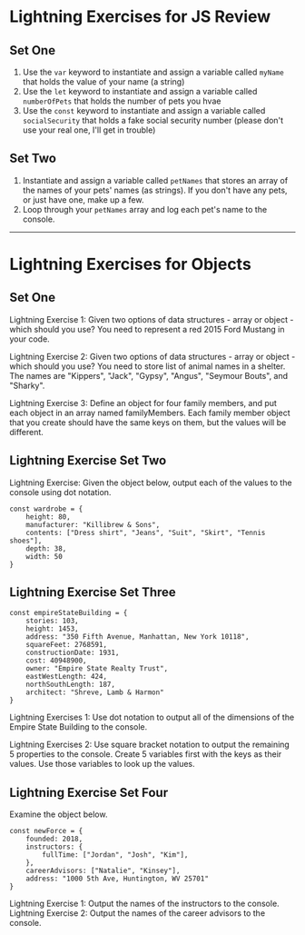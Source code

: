 # Lightning Exercises for JS Review

## Set One

1. Use the `var` keyword to instantiate and assign a variable called `myName` that holds the value of your name (a string)
2. Use the `let` keyword to instantiate and assign a variable called `numberOfPets` that holds the number of pets you hvae
3. Use the `const` keyword to instantiate and assign a variable called `socialSecurity` that holds a fake social security number (please don't use your real one, I'll get in trouble)

## Set Two

1. Instantiate and assign a variable called `petNames` that stores an array of the names of your pets' names (as strings). If you don't have any pets, or just have one, make up a few.
2. Loop through your `petNames` array and log each pet's name to the console.

---

# Lightning Exercises for Objects

## Set One

Lightning Exercise 1: Given two options of data structures - array or object - which should you use? You need to represent a red 2015 Ford Mustang in your code.

Lightning Exercise 2: Given two options of data structures - array or object - which should you use? You need to store list of animal names in a shelter. The names are "Kippers", "Jack", "Gypsy", "Angus", "Seymour Bouts", and "Sharky".

Lightning Exercise 3: Define an object for four family members, and put each object in an array named familyMembers. Each family member object that you create should have the same keys on them, but the values will be different.

## Lightning Exercise Set Two

Lightning Exercise: Given the object below, output each of the values to the console using dot notation.

```
const wardrobe = {
    height: 80,
    manufacturer: "Killibrew & Sons",
    contents: ["Dress shirt", "Jeans", "Suit", "Skirt", "Tennis shoes"],
    depth: 38,
    width: 50
}
```

## Lightning Exercise Set Three

```
const empireStateBuilding = {
    stories: 103,
    height: 1453,
    address: "350 Fifth Avenue, Manhattan, New York 10118",
    squareFeet: 2768591,
    constructionDate: 1931,
    cost: 40948900,
    owner: "Empire State Realty Trust",
    eastWestLength: 424,
    northSouthLength: 187,
    architect: "Shreve, Lamb & Harmon"
}
```

Lightning Exercises 1: Use dot notation to output all of the dimensions of the Empire State Building to the console.

Lightning Exercises 2: Use square bracket notation to output the remaining 5 properties to the console. Create 5 variables first with the keys as their values. Use those variables to look up the values.

## Lightning Exercise Set Four

Examine the object below.

```
const newForce = {
    founded: 2018,
    instructors: {
        fullTime: ["Jordan", "Josh", "Kim"],
    },
    careerAdvisors: ["Natalie", "Kinsey"],
    address: "1000 5th Ave, Huntington, WV 25701"
}
```

Lightning Exercise 1: Output the names of the instructors to the console.
Lightning Exercise 2: Output the names of the career advisors to the console.


